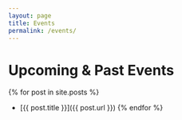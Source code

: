 ```yaml
---
layout: page
title: Events
permalink: /events/
---
```

# Upcoming & Past Events

{% for post in site.posts %}
- [{{ post.title }}]({{ post.url }})
{% endfor %}
